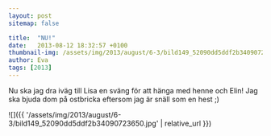 ```yaml
---
layout: post
sitemap: false

title:  "NU!"
date:   2013-08-12 18:32:57 +0100
thumbnail-img: /assets/img/2013/august/6-3/bild149_52090dd5ddf2b34090723650.jpg
author: Eva
tags: [2013]
---
```


Nu ska jag dra iväg till Lisa en sväng för att hänga med henne och Elin! Jag ska bjuda dom på ostbricka eftersom jag är snäll som en hest ;)

![]({{ '/assets/img/2013/august/6-3/bild149_52090dd5ddf2b34090723650.jpg'  | relative_url }})

